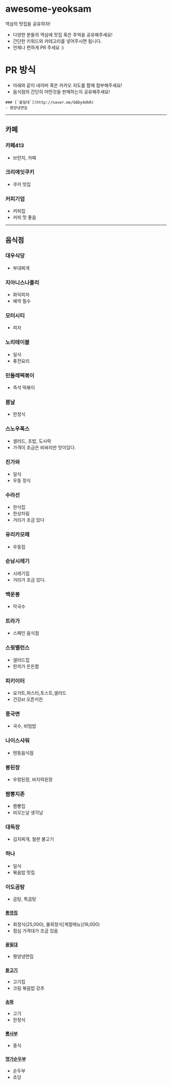 # awesome-yeoksam
역삼의 맛집을 공유하자!

- 다양한 분들의 역삼에 맛집 혹은 추억을 공유해주세요!
- 간단한 키워드와 카테고리를 넣어주시면 됩니다.
- 언제나 편하게 PR 주세요 :) 

# PR 방식
- 아래와 같이 네이버 혹은 카카오 지도를 함께 첨부해주세요!
- 음식점의 간단히 어떤것을 판매하는지 공유해주세요!

```
### [`을밀대`](http://naver.me/G6Dy4dkR)
- 평양냉면집

```

---

## 카페

### 카페413
- 브런치, 카페

### 크리에잇쿠키
- 쿠키 맛집

### 커피기업
- 커피집
- 커피 맛 좋음

---

## 음식점

### 대우식당
- 부대찌개

### 지아니스나폴리
- 화덕피자
- 예약 필수

### 모터시티
- 피자

### 노리테이블
- 일식
- 퓨전요리

### 민들레떡볶이
- 즉석 떡볶이

### 봄날
- 한정식

### 스노우폭스
- 샐러드, 초밥, 도시락
- 가격이 조금은 비싸지만 맛이있다.

### 진가와
- 일식
- 우동 정식

### 수라선
- 한식집
- 한상차림
- 거리가 조금 있다

### 유리카모메
- 우동집

### 순남시레기
- 시레기집
- 거리가 조금 있다.

### 백운봉
- 막국수

### 트라가
- 스페인 음식점

### 스윗밸런스
- 샐러드집
- 한끼가 든든함

### 피키이터
- 요거트,파스타,토스트,샐러드
- 건강st 오픈키친

### 풍국면
- 국수, 비빔밥

### 나이스샤워
- 텐동음식점

### 봉된장
- 우렁된장, 바지락된장

### 짬뽕지존
- 짬뽕집
- 비오는날 생각남

### 대독장
- 김치찌개, 철판 불고기

### 하나
- 일식
- 볶음밥 맛집

### 이도곰탕
- 곰탕, 특곰탕

### [`통영집`](http://naver.me/GnGCMGr6)
- 회정식(25,000), 물회정식\[계절메뉴](16,000)
- 점심 가격대가 조금 있음

### [`을밀대`](http://naver.me/G6Dy4dkR)
- 평양냉면집

### [`돝고기`](http://naver.me/FJBVEquA)
- 고기집
- 크림 볶음밥 강추

### [`송화`](http://naver.me/xB4hDZcy)
- 고기
- 한정식 

### [`뽕사부`](http://naver.me/FYu3jIDu)
- 중식

### [`명가순두부`](http://naver.me/Fjr0xmG0)
- 순두부
- 초당 

